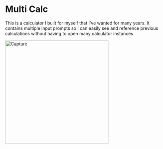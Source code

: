 # Multi Calc

This is a calculator I built for myself that I've wanted for many years. It contains multiple input prompts so I can easily see and reference previous calculations without having to open many calculator instances.

<img width="331" alt="Capture" src="https://user-images.githubusercontent.com/45521946/185772788-b8b5ca7c-dc09-4cdd-b851-0a1bec6906cc.PNG">
